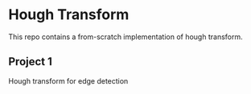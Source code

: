 # Hough Transform

This repo contains a from-scratch implementation of hough transform. 


## Project 1

Hough transform for edge detection

